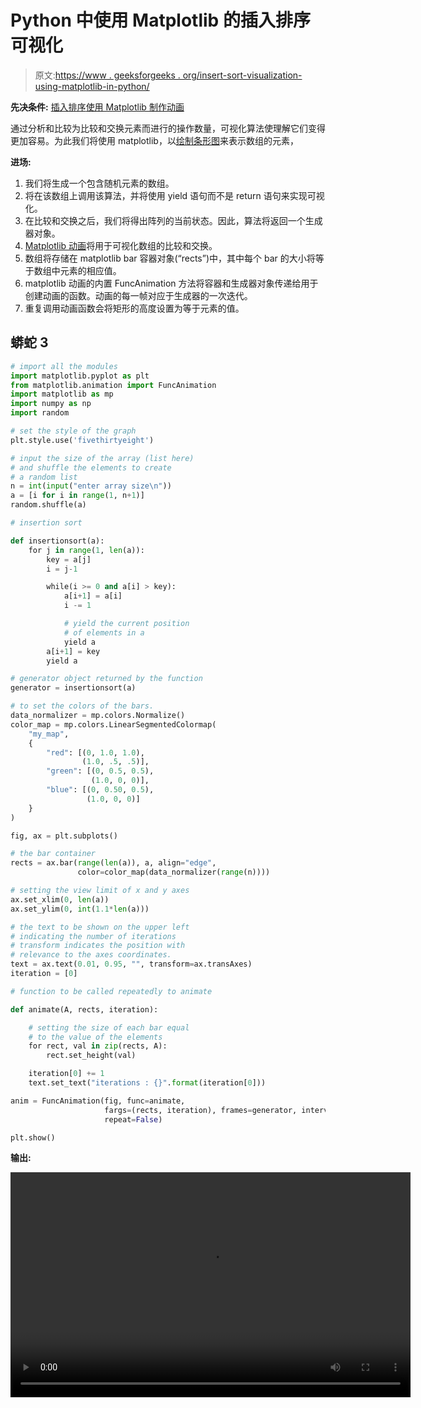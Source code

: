 # Python 中使用 Matplotlib 的插入排序可视化

> 原文:[https://www . geeksforgeeks . org/insert-sort-visualization-using-matplotlib-in-python/](https://www.geeksforgeeks.org/insertion-sort-visualization-using-matplotlib-in-python/)

**先决条件:** [插入排序](https://www.geeksforgeeks.org/insertion-sort/)[使用 Matplotlib 制作动画](https://www.geeksforgeeks.org/using-matplotlib-for-animations/)

通过分析和比较为比较和交换元素而进行的操作数量，可视化算法使理解它们变得更加容易。为此我们将使用 matplotlib，以[绘制条形图](https://www.geeksforgeeks.org/bar-plot-in-matplotlib/)来表示数组的元素，

**进场:**

1.  我们将生成一个包含随机元素的数组。
2.  将在该数组上调用该算法，并将使用 yield 语句而不是 return 语句来实现可视化。
3.  在比较和交换之后，我们将得出阵列的当前状态。因此，算法将返回一个生成器对象。
4.  [Matplotlib 动画](https://www.geeksforgeeks.org/using-matplotlib-for-animations/)将用于可视化数组的比较和交换。
5.  数组将存储在 matplotlib bar 容器对象(“rects”)中，其中每个 bar 的大小将等于数组中元素的相应值。
6.  matplotlib 动画的内置 FuncAnimation 方法将容器和生成器对象传递给用于创建动画的函数。动画的每一帧对应于生成器的一次迭代。
7.  重复调用动画函数会将矩形的高度设置为等于元素的值。

## 蟒蛇 3

```py
# import all the modules
import matplotlib.pyplot as plt
from matplotlib.animation import FuncAnimation
import matplotlib as mp
import numpy as np
import random

# set the style of the graph
plt.style.use('fivethirtyeight')

# input the size of the array (list here)
# and shuffle the elements to create
# a random list
n = int(input("enter array size\n"))
a = [i for i in range(1, n+1)]
random.shuffle(a)

# insertion sort

def insertionsort(a):
    for j in range(1, len(a)):
        key = a[j]
        i = j-1

        while(i >= 0 and a[i] > key):
            a[i+1] = a[i]
            i -= 1

            # yield the current position
            # of elements in a
            yield a
        a[i+1] = key
        yield a

# generator object returned by the function
generator = insertionsort(a)

# to set the colors of the bars.
data_normalizer = mp.colors.Normalize()
color_map = mp.colors.LinearSegmentedColormap(
    "my_map",
    {
        "red": [(0, 1.0, 1.0),
                (1.0, .5, .5)],
        "green": [(0, 0.5, 0.5),
                  (1.0, 0, 0)],
        "blue": [(0, 0.50, 0.5),
                 (1.0, 0, 0)]
    }
)

fig, ax = plt.subplots()

# the bar container
rects = ax.bar(range(len(a)), a, align="edge",
               color=color_map(data_normalizer(range(n))))

# setting the view limit of x and y axes
ax.set_xlim(0, len(a))
ax.set_ylim(0, int(1.1*len(a)))

# the text to be shown on the upper left
# indicating the number of iterations
# transform indicates the position with
# relevance to the axes coordinates.
text = ax.text(0.01, 0.95, "", transform=ax.transAxes)
iteration = [0]

# function to be called repeatedly to animate

def animate(A, rects, iteration):

    # setting the size of each bar equal
    # to the value of the elements
    for rect, val in zip(rects, A):
        rect.set_height(val)

    iteration[0] += 1
    text.set_text("iterations : {}".format(iteration[0]))

anim = FuncAnimation(fig, func=animate,
                     fargs=(rects, iteration), frames=generator, interval=50,
                     repeat=False)

plt.show()
```

**输出:**

<video class="wp-video-shortcode" id="video-449332-1" width="640" height="360" preload="metadata" controls=""><source type="video/mp4" src="https://media.geeksforgeeks.org/wp-content/uploads/20200709151609/insertionsort.mp4?_=1">[https://media.geeksforgeeks.org/wp-content/uploads/20200709151609/insertionsort.mp4](https://media.geeksforgeeks.org/wp-content/uploads/20200709151609/insertionsort.mp4)</video>